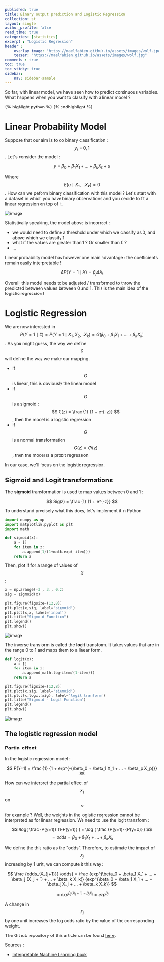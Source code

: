 ```yaml
---
published: true
title: Binary output prediction and Logistic Regression
collection: st
layout: single
author_profile: false
read_time: true
categories: [statistics]
excerpt : "Logistic Regression"
header :
    overlay_image: "https://maelfabien.github.io/assets/images/wolf.jpg"
    teaser: "https://maelfabien.github.io/assets/images/wolf.jpg"
comments : true
toc: true
toc_sticky: true
sidebar:
    nav: sidebar-sample
---
```


So far, with linear model, we have seen how to predict continuous variables. What happens when you want to classify with a linear model ?

{% highlight python %}
{% endhighlight %}

<script type="text/javascript" async
    src="https://cdn.mathjax.org/mathjax/latest/MathJax.js?config=TeX-MML-AM_CHTML">
</script>

# Linear Probability Model

Suppose that our aim is to do binary classification : $$ y_i = {0,1} $$. Let's consider the model :

$$ y = \beta_0 + \beta_1 X_1 + ... + \beta_k X_k + u $$

Where $$ E(u \mid X_1, ... X_k) = 0 $$. How can we peform binary classification with this model ? Let's start with a dataset in which you have binary observations and you decide to fit a linear regression on top of it. 

![image](https://maelfabien.github.io/assets/images/log_1.png)

Statistically speaking, the model above is incorrect :
- we would need to define a threshold under which we classify as 0, and above which we classify 1
- what if the values are greater than 1 ? Or smaller than 0 ?
- ...

Linear probability model has however one main advantage : the coefficients remain easily interpretable !

$$ \Delta P(Y=1 \mid X) = \beta_j \Delta X_j $$ 

Overall, this model needs to be adjusted / transformed to throw the predicted between values between 0 and 1. This is the main idea of the logistic regression !

# Logistic Regression

We are now interested in $$ P(Y=1 \mid X) = P(Y=1 \mid X_1, X_2, .. X_k) = G(\beta_0 + \beta_1 X_1 + ... + \beta_k X_k) $$. As you might guess, the way we define $$ G $$ will define the way we make our mapping. 
- If $$ G $$ is linear, this is obviously the linear model
- If $$ G $$ is a sigmoid : $$ G(z) = \frac {1} {1 + e^{-z}} $$, then the model is a logistic regression
- If $$ G $$ is a normal transformation $$ G(z) = \Phi(z) $$, then the model is a probit regression

In our case, we'll focus on the logistic regression.

## Sigmoid and Logit transformations

The **sigmoid** transformation is used to map values between 0 and 1 :

$$ Sig(z) = \frac {1} {1 + e^{-z}} $$

To understand precisely what this does, let's implement it in Python :

```python
import numpy as np
import matplotlib.pyplot as plt
import math

def sigmoid(x):
    a = []
    for item in x:
        a.append(1/(1+math.exp(-item)))
    return a
```

Then, plot if for a range of values of $$ X $$ :

```python
x = np.arange(-3., 3., 0.2)
sig = sigmoid(x)

plt.figure(figsize=(12,8))
plt.plot(x,sig, label='sigmoid')
plt.plot(x,x, label='input')
plt.title("Sigmoid Function")
plt.legend()
plt.show()
```

![image](https://maelfabien.github.io/assets/images/log_2.png)

The inverse transform is called the **logit** transform. It takes values that are in the range 0 to 1 and maps them to a linear form.

```python
def logit(x):
    a = []
    for item in x:
        a.append(math.log(item/(1-item)))
    return a
```

```python
plt.figure(figsize=(12,8))
plt.plot(x,sig, label='sigmoid')
plt.plot(x,logit(sig), label='logit tranform')
plt.title("Sigmoid - Logit Function")
plt.legend()
plt.show()
```

![image](https://maelfabien.github.io/assets/images/log_3.png)

## The logistic regression model

### Partial effect

In the logistic regression model : 

$$ P(Y=1) = \frac {1} {1 + exp^{-(\beta_0 + \beta_1 X_1 + ... + \beta_p X_p)}} $$

How can we interpret the partial effect of $$ X_1 $$ on $$ Y $$ for example ? Well, the weights in the logistic regression cannot be interpreted as for linear regression. We need to use the logit transform :

$$ \log( \frac {P(y=1)} {1-P(y=1)} ) = \log ( \frac {P(y=1)} {P(y=0)} ) $$ 
$$ = odds = \beta_0 + \beta_1 X_1 + ... + \beta_k X_k $$

We define the this ratio as the "odds". Therefore, to estimate the impact of $$ X_j $$ increasing by 1 unit, we can compute it this way :

$$ \frac {odds_{X_{j+1}}} {odds} = \frac {exp^{\beta_0 + \beta_1 X_1 + ... + \beta_j (X_j + 1) + ... + \beta_k X_k}} {exp^{\beta_0 + \beta_1 X_1 + ... + \beta_j X_j + ... + \beta_k X_k}} $$

$$ = exp^{\beta_j (X_j + 1) - \beta_j X_j} = exp^{\beta_j} $$

A change in $$ X_j $$ by one unit increases the log odds ratio by the value of the corresponding weight.




The Github repository of this article can be found [here](https://github.com/maelfabien/Machine_Learning_Tutorials).


Sources :
- [Interpretable Machine Learning book](https://christophm.github.io/interpretable-ml-book/logistic.html)
